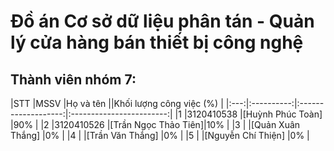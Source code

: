 # Đồ án Cơ sở dữ liệu phân tán - Quản lý cửa hàng bán thiết bị công nghệ
## Thành viên nhóm 7:
|STT  |MSSV        |Họ và tên            ||Khối lượng công việc (%) |
|:---:|:----------:|:-------------------:|:------------------------:|
|1    |3120410538  |[Huỳnh Phúc Toàn]    |90%                       |
|2    |3120410526  |[Trần Ngọc Thảo Tiên]|10%                       |
|3    |            |[Quản Xuân Thắng]    |0%                        |
|4    |            |[Trần Văn Thắng]     |0%                        |
|5    |            |[Nguyễn Chí Thiện]   |0%                        |
